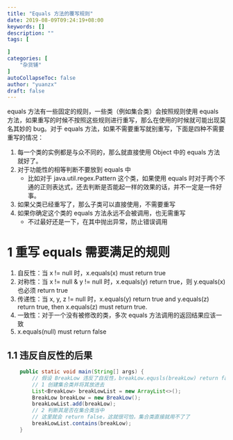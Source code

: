 ```yaml
---
title: "Equals 方法的覆写规则"
date: 2019-08-09T09:24:19+08:00
keywords: []
description: ""
tags: [

]
categories: [
    "杂货铺"
]
autoCollapseToc: false
author: "yuanzx"
draft: false
---
```


equals 方法有一些固定的规则，一些类（例如集合类）会按照规则使用 equals 方法，如果重写的时候不按照这些规则进行重写，那么在使用的时候就可能出现莫名其妙的 bug。对于 equals 方法，如果不需要重写就别重写，下面是四种不需要重写的情况：

1. 每一个类的实例都是与众不同的，那么就直接使用 Object 中的 equals 方法就好了。
2. 对于功能性的相等判断不要放到 equals 中
   - 比如对于 java.util.regex.Pattern 这个类，如果使用 equals 时对于两个不通的正则表达式，还去判断是否能起一样的效果的话，并不一定是一件好事。
3. 如果父类已经重写了，那么子类可以直接使用，不需要重写
4. 如果你确定这个类的 equals 方法永远不会被调用，也无需重写
   - 不过最好还是一下，在其中抛出异常，防止错误调用

# 1 重写 equals 需要满足的规则

1. 自反性：当 x != null 时，x.equals(x) must return true
2. 对称性：当 x != null & y != null 时，x.equals(y) return true，则 y.equals(x) 也必须 return true
3. 传递性：当 x, y, z != null 时，x.equals(y) return true and  y.equals(z) return true, then x.equals(z) must return true.
4. 一致性：对于一个没有被修改的类，多次 equals 方法调用的返回结果应该一致
5. x.equals(null) must return false

## 1.1 违反自反性的后果

```java
    public static void main(String[] args) {
        // 假设 BreakLow 违反了自反性，breakLow.equsls(breakLow) return false
        // 1 创建集合类并将其放进去
        List<BreakLow> breakLowList = new ArrayList<>();
        BreakLow breakLow = new BreakLow();
        breakLowList.add(breakLow);
        // 2 判断其是否在集合类当中
        // 这里就会 return false，这就很可怕，集合类直接就用不了了
        breakLowList.contains(breakLow);
    }
```